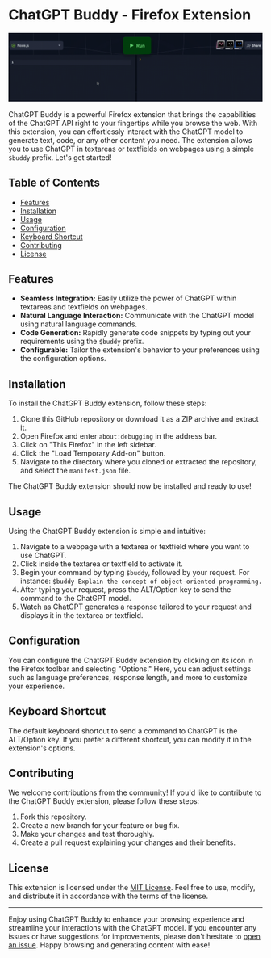 # ChatGPT Buddy - Firefox Extension

![ChatGPT Buddy Video](screencap.gif)

ChatGPT Buddy is a powerful Firefox extension that brings the capabilities of the ChatGPT API right to your fingertips while you browse the web. With this extension, you can effortlessly interact with the ChatGPT model to generate text, code, or any other content you need. The extension allows you to use ChatGPT in textareas or textfields on webpages using a simple `$buddy` prefix. Let's get started!

## Table of Contents

- [Features](#features)
- [Installation](#installation)
- [Usage](#usage)
- [Configuration](#configuration)
- [Keyboard Shortcut](#keyboard-shortcut)
- [Contributing](#contributing)
- [License](#license)

## Features

- **Seamless Integration:** Easily utilize the power of ChatGPT within textareas and textfields on webpages.
- **Natural Language Interaction:** Communicate with the ChatGPT model using natural language commands.
- **Code Generation:** Rapidly generate code snippets by typing out your requirements using the `$buddy` prefix.
- **Configurable:** Tailor the extension's behavior to your preferences using the configuration options.

## Installation

To install the ChatGPT Buddy extension, follow these steps:

1. Clone this GitHub repository or download it as a ZIP archive and extract it.
2. Open Firefox and enter `about:debugging` in the address bar.
3. Click on "This Firefox" in the left sidebar.
4. Click the "Load Temporary Add-on" button.
5. Navigate to the directory where you cloned or extracted the repository, and select the `manifest.json` file.

The ChatGPT Buddy extension should now be installed and ready to use!

## Usage

Using the ChatGPT Buddy extension is simple and intuitive:

1. Navigate to a webpage with a textarea or textfield where you want to use ChatGPT.
2. Click inside the textarea or textfield to activate it.
3. Begin your command by typing `$buddy`, followed by your request. For instance: `$buddy Explain the concept of object-oriented programming.`
4. After typing your request, press the ALT/Option key to send the command to the ChatGPT model.
5. Watch as ChatGPT generates a response tailored to your request and displays it in the textarea or textfield.

## Configuration

You can configure the ChatGPT Buddy extension by clicking on its icon in the Firefox toolbar and selecting "Options." Here, you can adjust settings such as language preferences, response length, and more to customize your experience.

## Keyboard Shortcut

The default keyboard shortcut to send a command to ChatGPT is the ALT/Option key. If you prefer a different shortcut, you can modify it in the extension's options.

## Contributing

We welcome contributions from the community! If you'd like to contribute to the ChatGPT Buddy extension, please follow these steps:

1. Fork this repository.
2. Create a new branch for your feature or bug fix.
3. Make your changes and test thoroughly.
4. Create a pull request explaining your changes and their benefits.

## License

This extension is licensed under the [MIT License](LICENSE). Feel free to use, modify, and distribute it in accordance with the terms of the license.

---

Enjoy using ChatGPT Buddy to enhance your browsing experience and streamline your interactions with the ChatGPT model. If you encounter any issues or have suggestions for improvements, please don't hesitate to [open an issue](../../issues). Happy browsing and generating content with ease!
